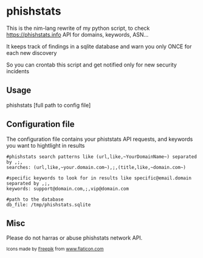 # phishstats

This is the nim-lang rewrite of my python script, to check https://phishstats.info API for domains, keywords, ASN...

It keeps track of findings in a sqlite database and warn you only ONCE for each new discovery

So you can crontab this script and get notified only for new security incidents


## Usage

phishstats [full path to config file]


## Configuration file

The configuration file contains your phiststats API requests, and keywords you want to hightlight in results
```
#phishstats search patterns like (url,like,~YourDomainName~) separated by ,;,
searches: (url,like,~your.domain.com~),;,(title,like,~domain.com~)

#specific keywords to look for in results like specific@email.domain separated by ,;,
keywords: support@domain.com,;,vip@domain.com

#path to the database
db_file: /tmp/phishstats.sqlite
```

## Misc

Please do not harras or abuse phishstats network API.

<div>
<small>Icons made by <a href="https://www.freepik.com" title="Freepik">Freepik</a> from <a href="https://www.flaticon.com/" title="Flaticon">www.flaticon.com</a></small></div>
